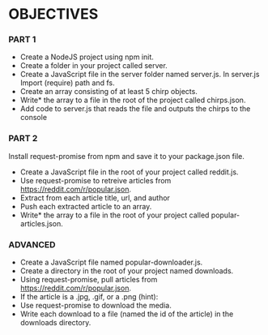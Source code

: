 # OBJECTIVES
### PART 1
* Create a NodeJS project using npm init.
* Create a folder in your project called server.
* Create a JavaScript file in the server folder named server.js.
In server.js
Import (require) path and fs.
* Create  an array consisting of at least 5 chirp objects.
* Write* the array to a file in the root of the project called chirps.json.
* Add code to server.js that reads the file and outputs the chirps to the console
### PART 2
Install request-promise from npm and save it to your package.json file.
* Create  a JavaScript file in the root of your project called reddit.js.
* Use request-promise to retreive articles from https://reddit.com/r/popular.json.
* Extract from each article title, url, and author
* Push each extracted article to an array.
* Write* the array to a file in the root of your project called popular-articles.json.
### ADVANCED
* Create  a JavaScript file named popular-downloader.js.
* Create  a directory in the root of your project named downloads.
* Using request-promise, pull articles from https://reddit.com/r/popular.json.
* If the article is a .jpg, .gif, or a .png (hint):
* Use request-promise to download the media.
* Write each download to a file (named the id of the article) in the downloads directory.